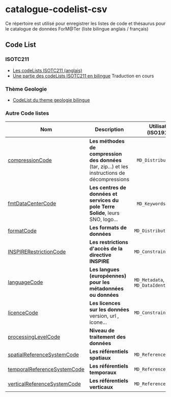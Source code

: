 # catalogue-codelist-csv

Ce répertoire est utilisé pour enregistrer les listes de code et thésaurus pour le catalogue de données ForM@Ter (liste bilingue anglais / français)

## Code List

### ISOTC211 
 * [Les codeLists ISOTC211 (anglais)](doc/codeList/ISOTC211_19115_2003)
 * [Une partie des codeLists ISOTC211 en bilingue](doc/codeList/ISOTC211_19115_2003_ML) Traduction en cours
 
### Thème Geologie
  * [CodeList du theme geologie bilingue](codeList/geology)
### Autre Code listes
|  Nom	 | Description    | Utilisation (ISO19139)| Etat
| ------ | ------ | ------- | --- |
| [compressionCode](doc/codeList/compressionCode.csv)   | **Les méthodes de compression des données** (tar, zip...) et les instructions de décompressions | ` MD_Distribution` | 50%
| [ fmtDataCenterCode](doc/codeList/fmtDataCenterCode.csv)| **Les centres de données et services du pole Terre Solide**, leurs SNO, logo...                            |  ` MD_Keywords`  ? | 90%
| [formatCode](doc/codeList/formatCode.csv)|  **Les formats de données** | `MD_Distribution` | 01%
| [INSPIRERestrictionCode](doc/codeList/INSPIRERestrictionCode.csv)|   **Les restrictions d'accès de la directive INSPIRE**| `MD_Constraints` | Fait
| [languageCode](doc/codeList/languageCode.csv)|   **Les langues (européennes) pour les métadonnées ou données** | `MD_Metadata`, `MD_DataIdentification` | Fait
| [licenceCode](doc/codeList/licenceCode.csv)|   **Les licences sur les données**  version, url , icone... | `MD_Constraints` | 50%
| [processingLevelCode](doc/codeList/processingLevelCode.csv)|   **Niveau de traitement des données**  |  | 50%
| [spatialReferenceSystemCode](doc/codeList/spatialReferenceSystemCode.csv)|   **Les référentiels spatiaux**  |  `MD_ReferenceSystem` | 50%
| [temporalReferenceSystemCode](doc/codeList/temporalReferenceSystemCode.csv)|   **Les référentiels temporaux**  |  `MD_ReferenceSystem` | 0%
| [verticalReferenceSystemCode](doc/codeList/verticalReferenceSystemCode.csv)|   **Les référentiels verticaux**  |  `MD_ReferenceSystem` | 0%


